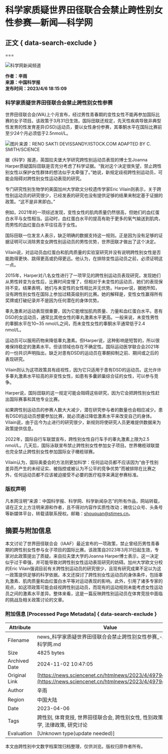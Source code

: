 # 科学家质疑世界田径联合会禁止跨性别女性参赛—新闻—科学网

## 正文 { data-search-exclude }

===

![科学网新闻频道](https://news.sciencenet.cn/images/news.jpg)

**作者：辛雨  
来源：中国科学报  
发布时间：2023/4/6 18:15:09**

### 科学家质疑世界田径联合会禁止跨性别女性参赛

世界田径联合会(WA)上个月宣布，经过男性青春期的变性女性不能再参加国际比赛的女子项目。该政策于3月31日生效。国际田联还规定，先天性疾病导致非典型性发育的性发育差异(DSD)运动员，要以女性身份参赛，其睾酮水平在国际比赛前至少24个月必须低于2.5nmol/L。

![图片来源：RENO SAKTI DEVISSANDY/ISTOCK.COM ADAPTED BY C. SMITH/SCIENCE](https://rmtzx.sciencenet.cn//kxwsprint/642e8cfae4b00d9f0ea0bec1.jpg)

据《科学》报道，英国拉夫堡大学研究跨性别运动员表现的博士生Joanna Harper质疑国际田联是否充分考虑了科学证据。“我对这个决定很失望，禁止跨性别女性以保护女性群体的想法似乎太牵强了。”她说，新规定歧视跨性别运动员，可能会阻碍对跨性别女性运动表现的研究。

专门研究性别生物学的美国加州大学欧文分校遗传学家Eric Vilain则表示，关于跨性别运动员的研究很少，已经发表的研究也没有提供足够的结果来制定基于证据的政策。“这不是非黑即白。”

例如，2021年的一项综述发现，变性女性的肌肉质量仍然很高，但她们的血红蛋白水平与女性相当。运动时，血红蛋白水平的提高有助于更多的氧气输送到肌肉，而男性的血红蛋白水平往往高于女性。

国际田联一位发言人表示，缺乏明确的数据支持这一规则。正是因为没有足够的证据证明可以消除男变女跨性别运动员的男性优势，世界田联才做出了这个决定。

Vilain说，对运动员血红蛋白和肌肉质量的实验室研究并没有说明跨性别女性是否能跑得更快、跳得更高或扔得更远。他认为，在排除变性运动员之前，必须证明这一点。

2015年，Harper对八名女性进行了一项罕见的跨性别运动员表现研究，发现她们从男性转变为女性后，比赛时间变慢了，但相对于未变性的运动员，她们的表现保持不变。结果表明，她们与未变性的女性相比并无优势。Harper说，据她所知，没有跨性别女性在国际上参加过精英级别的比赛。她的解释是，变性女性赢得所有奖牌或打破纪录并不是因为任何潜在的身体优势。

睾丸激素对运动表现很重要，因为它能增加肌肉质量、力量和血红蛋白水平。患有DSD的女运动员，通常比其他女性的睾丸激素水平更高。一般来说，未变性男性的睾酮水平在10~35 nmol/L之间，而未变性女性的睾酮水平通常低于2.4 nmol/L。

运动员可以服用药物来降低睾丸激素。但Harper说，这种影响是短暂的，所以很难保持稳定的激素水平。但该领域也存在不确定性。国际运动医学联合会2021年的一份共识声明指出，缺乏对患有DSD的运动员在睾酮抑制之前、期间或之后的表现研究。

Vilain则认为这项政策具有歧视性，因为它只适用于患有DSD的运动员。这允许许多睾丸激素水平较高的非变性女性，如患有多囊卵巢综合征的女性，可以参与竞争。

Harper说，国际田联的这一规定可能会阻碍这些研究，因为它会把跨性别女性赶出国际赛事和其他专业比赛。

如果跨性别运动员的参赛人数大大减少，潜在研究参与者的数量也会相应减少。患有DSD的运动员想要参加比赛，就必须通过降低激素水平来改变自己的身体。Vilain说，由于迄今为止进行的研究很少，新规则将使研究人员更难提供数据来为政策提供信息。

2022年，国际自行车联盟宣布，跨性别女性自行车手的睾丸激素上限为2.5 nmol/L。几天后，国际泳联宣布禁止跨性别女性参加女子项目。世界橄榄球联盟也完全禁止跨性别女性参加国际女子橄榄球赛。

Vilain认为，国际奥委会的方法则更加科学：任何运动员都不应该因为“由于性别差异而产生的未经证实、被指控或被认为不公平的竞争优势”而被排除在比赛之外，任何运动员都不应该被迫接受不必要的医疗程序来满足参赛标准。

### 版权声明
凡本网注明“来源：中国科学报、科学网、科学新闻杂志”的所有作品，网站转载，请在正文上方注明来源和作者，且不得对内容作实质性改动；微信公众号、头条号等新媒体平台，转载请联系授权。邮箱：shouquan@stimes.cn。

## 摘要与附加信息

<!-- tcd_abstract -->
本文讨论了世界田径联合会（IAAF）最近宣布的一项政策，禁止曾经历男性青春期的跨性别女性参与女子项目的国际比赛。该政策自2023年3月31日起生效，专家对此政策提出了质疑。来自拉夫堡大学的Joanna Harper博士表示，这一决定似乎过于牵强，并可能导致对跨性别女性运动表现研究的妨碍。加州大学欧文分校的Eric Vilain强调目前有关跨性别运动员的研究很少，且现有研究成果不足以为这一政策提供足够的科学依据。本文还探讨了跨性别女性运动员的身体条件，包括睾丸激素、肌肉质量和血红蛋白水平等对运动表现的影响。此外，引用了诸多专家的观点，如这项政策可能会歧视跨性别运动员，而现有的运动规则未能考虑女性运动员之间的激素水平差异。整体来看，这是一篇反映跨性别运动员在体育竞技中面临的挑战及相关政策讨论的文章。
<!-- tcd_abstract_end -->

### 附加信息 [Processed Page Metadata] { data-search-exclude }

| Attribute       | Value                                  |
|-----------------|----------------------------------------|
| Filename        | news_科学家质疑世界田径联合会禁止跨性别女性参赛_-_论文-_科学网.md                             |
| Size            | 4825 bytes                           |
| Archived Date   | 2024-11-02 10:47:05                             |
| Original Link   | [https://news.sciencenet.cn/htmlnews/2023/4/497940.shtm](https://news.sciencenet.cn/htmlnews/2023/4/497940.shtm)                       |
| Author          | 辛雨                               |
| Region          | 中国大陆                               |
| Date            | 2023-04-06                                 |
| Tags            | 跨性别, 体育竞技, 世界田径联合会, 跨性别女性, 性别政策, 运动医学, 法律政策, 研究讨论                                 |
| Evaluation            | [Unknown type(update needed)]                                 |
<!-- tcd_table_end -->

本文由跨性别中文数字档案馆归档整理，仅供浏览。版权归原作者所有。
